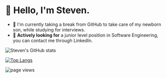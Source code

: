 # 👋 Hello, I'm Steven.
- 📱 I'm currently taking a break from GitHub to take care of my newborn son, while studying for interviews.
- 🐣 **Actively looking for** a junior level position in Software Engineering, you can contact me through LinkedIn.
<!-- - 📫 You can find my contact and resume in my `resume` repository -->

![Steven's GitHub stats](https://github-readme-stats.vercel.app/api?username=shipitsteven&show_icons=true&theme=tokyonight&count_private=true)

[![Top Langs](https://github-readme-stats.vercel.app/api/top-langs/?username=shipitsteven&layout=compact)](https://github.com/anuraghazra/github-readme-stats)

<!-- [![Steven's wakatime stats](https://github-readme-stats.vercel.app/api/wakatime?username=shipitsteven&layout=compact)](https://github.com/anuraghazra/github-readme-stats) -->


![page views](https://komarev.com/ghpvc/?username=shipitsteven&label=visitors)
<!---
shipitsteven/shipitsteven is a ✨ special ✨ repository because its `README.md` (this file) appears on your GitHub profile.
You can click the Preview link to take a look at your changes.
--->
